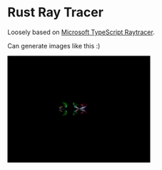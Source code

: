 # Rust Ray Tracer

Loosely based on [Microsoft TypeScript Raytracer](https://github.com/Microsoft/TypeScriptSamples/tree/master/raytracer).

Can generate images like this :)

![ray-trace-gif](./out.gif)
